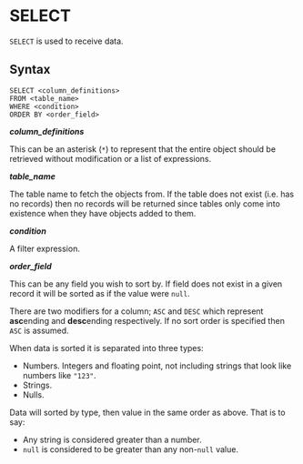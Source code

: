 SELECT
======

`SELECT` is used to receive data.

Syntax
------

    SELECT <column_definitions>
    FROM <table_name>
    WHERE <condition>
    ORDER BY <order_field>

**_column_definitions_**

This can be an asterisk (`*`) to represent that the entire object should be
retrieved without modification or a list of expressions.

**_table_name_**

The table name to fetch the objects from. If the table does not exist (i.e. has
no records) then no records will be returned since tables only come into
existence when they have objects added to them.

**_condition_**

A filter expression.

**_order_field_**

This can be any field you wish to sort by. If field does not exist in a given
record it will be sorted as if the value were `null`.

There are two modifiers for a column; `ASC` and `DESC` which represent
**asc**ending and **desc**ending respectively. If no sort order is specified
then `ASC` is assumed.

When data is sorted it is separated into three types:

 * Numbers. Integers and floating point, not including strings that look like
   numbers like `"123"`.
 * Strings.
 * Nulls.
 
Data will sorted by type, then value in the same order as above. That is to say:

 * Any string is considered greater than a number.
 * `null` is considered to be greater than any non-`null` value.
